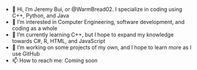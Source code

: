- 👋 Hi, I’m Jeremy Bui, or @WarmBread02. I specialize in coding using C++, Python, and Java
- 👀 I’m interested in Computer Engineering, software development, and coding as a whole
- 🌱 I’m currently learning C++, but I hope to expand my knowledge towards C#, R, HTML, and JavaScript
- 💞️ I’m working on some projects of my own, and I hope to learn more as I use GitHub
- 📫 How to reach me: Coming soon

<!---
WarmBread02/WarmBread02 is a ✨ special ✨ repository because its `README.md` (this file) appears on your GitHub profile.
You can click the Preview link to take a look at your changes.
--->

